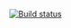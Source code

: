 [![Build status](https://ci.appveyor.com/api/projects/status/eqaavwsin9052rsq?svg=true)](https://ci.appveyor.com/project/RytoryQA/homework-autotest-6-6em9b)
